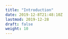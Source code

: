 ```yaml
---
title: "Introduction"
date: 2019-12-8T21:48:10Z
lastmod: 2019-12-28
draft: false
weight: 10
---
```


